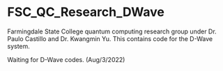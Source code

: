 # FSC_QC_Research_DWave
Farmingdale State College quantum computing research group under Dr. Paulo Castillo and Dr. Kwangmin Yu. This contains code for the D-Wave system.

Waiting for D-Wave codes. (Aug/3/2022)
